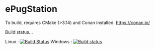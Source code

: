 # ePugStation

To build, requires CMake (>3.14) and Conan installed.
https://conan.io/

Build status...

Linux :
[![Build Status](https://travis-ci.com/WaterPug/ePugStation.svg?branch=master)](https://travis-ci.com/WaterPug/ePugStation)
Windows :
[![Build status](https://ci.appveyor.com/api/projects/status/a1sjq9nhjfs96j1u/branch/master?svg=true)](https://ci.appveyor.com/project/WaterPug/epugstation/branch/master)


